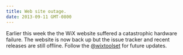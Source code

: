 ```yaml
---
title: Web site outage.
date: 2013-09-11 GMT-0800
---
```

Earlier this week the the WiX website suffered a catastrophic hardware failure.
The website is now back up but the issue tracker and recent releases are still
offline. Follow the <a href="http://twitter.com/wixtoolset">@wixtoolset</a> for
future updates.
